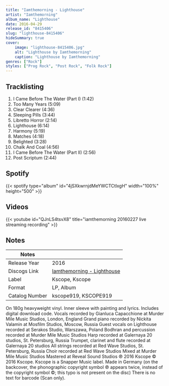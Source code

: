 ```yaml
---
title: "Iamthemorning - Lighthouse"
artist: "Iamthemorning"
album_name: "Lighthouse"
date: 2016-04-29
release_id: "8415406"
slug: "lighthouse-8415406"
hideSummary: true
cover:
    image: "lighthouse-8415406.jpg"
    alt: "Lighthouse by Iamthemorning"
    caption: "Lighthouse by Iamthemorning"
genres: ["Rock"]
styles: ["Prog Rock", "Post Rock", "Folk Rock"]
---
```

## Tracklisting
1. I Came Before The Water (Part I) (1:42)
2. Too Many Years (5:09)
3. Clear Clearer (4:36)
4. Sleeping Pills (3:44)
5. Libretto Horror (2:14)
6. Lighthouse (6:14)
7. Harmony (5:19)
8. Matches (4:18)
9. Belighted (3:28)
10. Chalk And Coal (4:56)
11. I Came Before The Water (Part II) (2:56)
12. Post Scriptum (2:44)
## Spotify
{{< spotify type="album" id="4jSXkwrnjdMeYWCTCtlxgH" width="100%" height="500" >}}

## Videos
{{< youtube id="QJnLS4tsvX8" title="iamthemorning 20160227 live streaming recording" >}}

## Notes
| Notes          |             |
| ---------------| ----------- |
| Release Year   | 2016 |
| Discogs Link   | [Iamthemorning - Lighthouse](https://www.discogs.com/release/8415406-Iamthemorning-Lighthouse) |
| Label          | Kscope, Kscope |
| Format         | LP, Album |
| Catalog Number | kscope919, KSCOPE919 |

On 180g heavyweight vinyl. Inner sleeve with painting and lyrics. Includes digital download code.   Vocals recorded by Gianluca Capacchione at Murder Mile Music Studios, London, England Grand piano recorded by Nickita Valamin at Mosfilm Studios, Moscow, Russia Guest vocals on Lighthouse recorded at Serakos Studio, Warszawa, Poland Bodhran and percussion recorded at Murder Mile Music Studios Harp recorded at Galernaya 20 studios, St. Petersburg, Russia Trumpet, clarinet and flute recorded at Galernaya 20 studios All strings recorded at Red Wave Studios, St. Petersburg, Russia Choir recorded at Red Wave Studios Mixed at Murder Mile Music Studios Mastered at Reveal Sound Studios  ℗ 2016 Kscope © 2016 Kscope. Kscope is a Snapper Music label. Made in Germany  (on the backcover, the phonographic copyright symbol ℗ appears twice, instead of the copyright symbol ©; this typo is not present on the disc)  There is no text for barcode (Scan only).
